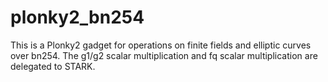 # plonky2_bn254

This is a Plonky2 gadget for operations on finite fields and elliptic curves over bn254. The g1/g2 scalar multiplication and fq scalar multiplication are delegated to STARK.